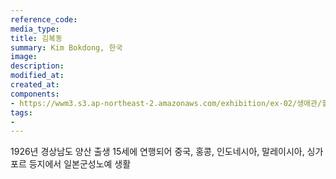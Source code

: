 ```yaml
---
reference_code:
media_type:
title: 김복동
summary: Kim Bokdong, 한국
image:
description:
modified_at:
created_at:
components:
- https://wwm3.s3.ap-northeast-2.amazonaws.com/exhibition/ex-02/생애관/할머니들/김복동.JPG
tags:
-
---
```


1926년 경상남도 양산 출생
15세에 연행되어 중국, 홍콩, 인도네시아, 말레이시아, 싱가포르 등지에서 일본군성노예 생활